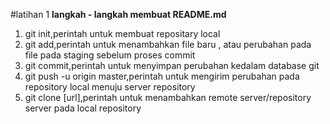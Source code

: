 #latihan 1
**langkah - langkah membuat README.md**
1. git init,perintah untuk membuat repositary local
2. git add,perintah untuk menambahkan file baru , atau perubahan pada file pada staging sebelum proses commit
3. git commit,perintah untuk menyimpan perubahan kedalam database git 
4. git push -u origin master,perintah untuk mengirim perubahan pada repository local menuju server repository
5. git clone [url],perintah untuk menambahkan remote server/repository server pada local repository
